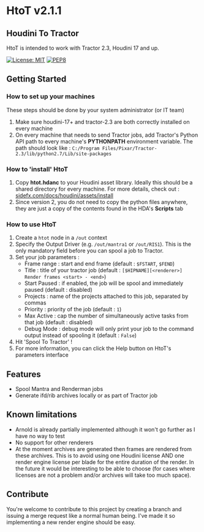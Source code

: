 # HtoT v2.1.1
## Houdini To Tractor

HtoT is intended to work with Tractor 2.3, Houdini 17 and up.

[![License: MIT](https://img.shields.io/badge/License-MIT-yellow.svg)](https://opensource.org/licenses/MIT)
[![PEP8](https://img.shields.io/badge/code%20style-pep8-orange.svg)](https://www.python.org/dev/peps/pep-0008/)


## Getting Started
### How to set up your machines
These steps should be done by your system administrator (or IT team)
1. Make sure houdini-17+ and tractor-2.3 are both correctly installed on every machine
2. On every machine that needs to send Tractor jobs, add Tractor's Python API path to every 
machine's **PYTHONPATH** environment variable. The path should look like :
`C:/Program Files/Pixar/Tractor-2.3/lib/python2.7/Lib/site-packages`

### How to 'install' HtoT
1. Copy **htot.hdanc** to your Houdini asset library. Ideally this should be a shared directory for every machine.
For more details, check out : 
[sidefx.com/docs/houdini/assets/install](http://www.sidefx.com/docs/houdini/assets/install.html)
2. Since version 2, you do not need to copy the python files anywhere, they are just a copy of the contents found
in the HDA's **Scripts** tab

### How to use HtoT
1. Create a `htot` node in a `/out` context
2. Specify the Output Driver (e.g. `/out/mantra1` or `/out/RIS1`). This is the only mandatory field before you can
spool a job to Tractor.
3. Set your job parameters :
   - Frame range : start and end frame (default : `$FSTART`,  `$FEND`)
   - Title : title of your tractor job (default : `[$HIPNAME][<renderer>] Render frames <start> - <end>`)
   - Start Paused : if enabled, the job will be spool and immediately paused (default : disabled)
   - Projects : name of the projects attached to this job, separated by commas
   - Priority : priority of the job (default : `1`)
   - Max Active : cap the number of simultaneously active tasks from that job (default : disabled)
   - Debug Mode : debug mode will only print your job to the command output instead of spooling it (default : `False`)
4. Hit 'Spool To Tractor' !
5. For more information, you can click the Help button on HtoT's parameters interface

## Features

- Spool Mantra and Renderman jobs
- Generate ifd/rib archives locally or as part of Tractor job

## Known limitations

- Arnold is already partially implemented although it won't go further as I have no way to test
- No support for other renderers
- At the moment archives are generated then frames are rendered from these archives. This is to avoid using
one Houdini license AND one render engine license per blade for the entire duration of the render. In the future 
it would be interesting to be able to choose (for cases where licenses are not a problem and/or archives will
take too much space).

## Contribute

You're welcome to contribute to this project by creating a branch and issuing a merge request like a normal human being.
I've made it so implementing a new render engine should be easy.
